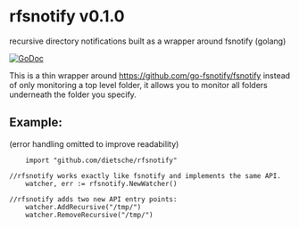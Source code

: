 # rfsnotify v0.1.0
recursive directory notifications built as a wrapper around fsnotify (golang)

[![GoDoc](https://godoc.org/github.com/dietsche/rfsnotify?status.svg)](https://godoc.org/github.com/dietsche/rfsnotify)

This is a thin wrapper around https://github.com/go-fsnotify/fsnotify instead of only monitoring a top level folder,
it allows you to monitor all folders underneath the folder you specify.

Example:
--------
(error handling omitted to improve readability)
```
    import "github.com/dietsche/rfsnotify"

//rfsnotify works exactly like fsnotify and implements the same API.
    watcher, err := rfsnotify.NewWatcher()

//rfsnotify adds two new API entry points:
    watcher.AddRecursive("/tmp/")
    watcher.RemoveRecursive("/tmp/")
```
